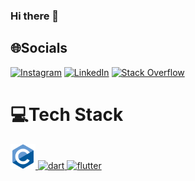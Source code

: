 ### Hi there 👋


## 🌐Socials
[![Instagram](https://img.shields.io/badge/Instagram-%23E4405F.svg?logo=Instagram&logoColor=white)](https://instagram.com/hamsa.dev) [![LinkedIn](https://img.shields.io/badge/LinkedIn-%230077B5.svg?logo=linkedin&logoColor=white)](https://linkedin.com/in/hamsadev) [![Stack Overflow](https://img.shields.io/badge/-Stackoverflow-FE7A16?logo=stack-overflow&logoColor=white)](https://stackoverflow.com/users/14871941) 

# 💻Tech Stack
<p align="left"> <a href="https://www.cprogramming.com/" target="_blank" rel="noreferrer"> <img src="https://raw.githubusercontent.com/devicons/devicon/master/icons/c/c-original.svg" alt="c" width="40" height="40"/> </a> <a href="https://dart.dev" target="_blank" rel="noreferrer"> <img src="https://www.vectorlogo.zone/logos/dartlang/dartlang-icon.svg" alt="dart" width="40" height="40"/> </a> <a href="https://flutter.dev" target="_blank" rel="noreferrer"> <img src="https://www.vectorlogo.zone/logos/flutterio/flutterio-icon.svg" alt="flutter" width="40" height="40"/> </a> </p>
